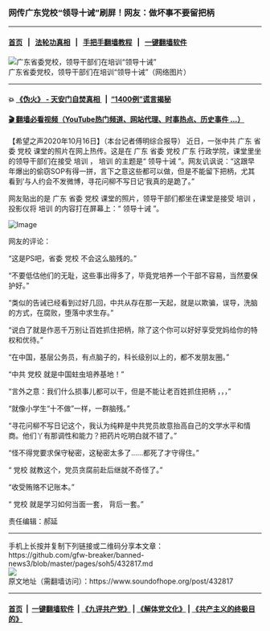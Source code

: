 ### 网传广东党校“领导十诫”刷屏！网友：做坏事不要留把柄
------------------------

#### [首页](https://github.com/gfw-breaker/banned-news3/blob/master/README.md) &nbsp;&nbsp;|&nbsp;&nbsp; [法轮功真相](https://github.com/begood0513/basic/blob/master/README.md)  &nbsp;&nbsp;|&nbsp;&nbsp; [手把手翻墙教程](https://github.com/gfw-breaker/guides/wiki)  &nbsp;&nbsp;|&nbsp;&nbsp; [一键翻墙软件](https://github.com/gfw-breaker/nogfw/blob/master/README.md)  



<div><img alt="广东省委党校，领导干部们在培训“领导十诫”" src="https://img.soundofhope.org/2020-10/wuhanfeiyan_2020-10-16_3-1602858384400.jpg"/>
<br/><figcaption class="caption">
 广东省委党校，领导干部们在培训“领导十诫”（网络图片）
</figcaption></div><hr/>

#### 💥 [《伪火》 - 天安门自焚真相 ](http://158.247.195.190:10000/videos/blog/weihuo.html)&nbsp; |&nbsp; [“1400例”谎言揭秘  ](http://158.247.195.190:10000/videos/blog/jiexi1400.html)

#### [ 🎬  翻墙必看视频（YouTube热门频道、网站代理、时事热点、历史事件 ...）](https://github.com/gfw-breaker/links/blob/master/banned.md)

<div><div class="Content__Wrapper sc-1bvya0-0 grZQxZ">
 <p class="meta-top">
  <span class="meta">
   【希望之声2020年10月16日】（本台记者傅明综合报导）
  </span>
  近日，一张中共
  <ok href="/term/10817">
   广东
  </ok>
  省委
  <ok href="/term/24417">
   党校
  </ok>
  课堂的照片在网上热传。这是在
  <ok href="/term/10817">
   广东
  </ok>
  省委
  <ok href="/term/24417">
   党校
  </ok>
  <ok href="/term/10817">
   广东
  </ok>
  行政学院，课堂里坐的领导干部们在接受
  <ok href="/term/70795">
   培训
  </ok>
  ，
  <ok href="/term/70795">
   培训
  </ok>
  的主题是“
  <ok href="/term/399127">
   领导十诫
  </ok>
  ”。网友讥讽说：“这跟早年爆出的偷窃SOP有得一拼，言下之意这些都可以做，但是不能留下把柄，尤其看到‘与人约会不发微博，寻花问柳不写日记’我真的是跪了。”
 </p>
 <p>
  网友贴出的是
  <ok href="/term/10817">
   广东
  </ok>
  省委
  <ok href="/term/24417">
   党校
  </ok>
  课堂的照片，领导干部们都坐在课堂是接受
  <ok href="/term/70795">
   培训
  </ok>
  ，投影仪将
  <ok href="/term/70795">
   培训
  </ok>
  的内容打在屏幕上：“
  <ok href="/term/399127">
   领导十诫
  </ok>
  ”。
 </p>
 <p>
  <img alt="Image" src="https://pbs.twimg.com/media/EkcjBytUcAIBwWN?format=jpg&amp;name=900x900"/>
 </p>
 <p>
  网友的评论：
 </p>
 <div class="AD_Embed__Wrap-sc-1xslmin-0 igMuqX module desktop">
  <div>
  </div>
 </div>
 <p>
  “这是PS吧，省委
  <ok href="/term/24417">
   党校
  </ok>
  不会这么脑残的。”
 </p>
 <p>
  “不要低估他们的无耻，这些事出得多了，毕竟党培养一个干部不容易，当然要保护好。”
 </p>
 <p>
  “类似的告诫已经看到过好几回，中共从存在那一天起，就是以欺骗，误导，洗脑的方式，在腐败，堕落中求生存。”
 </p>
 <p>
  “说白了就是作恶千万别让百姓抓住把柄，除了这个你可以好好享受党妈给你的特权和优待。”
 </p>
 <p>
  “在中国，基层公务员，有点脑子的，科长级别以上的，都不发朋友圈。”
 </p>
 <p>
  “中共
  <ok href="/term/24417">
   党校
  </ok>
  就是中国蛀虫培养基地！”
 </p>
 <p>
  “言外之意：我们什么损事儿都可以干，但是不能让老百姓抓住把柄 ，，，”
 </p>
 <p>
  “就像小学生“十不做”一样，一群脑残。”
 </p>
 <p>
  “寻花问柳不写日记这个，我认为纯粹是中共党员故意抬高自己的文学水平和情商。他们丫有那调性和能力？把药片吃明白就不错了。”
 </p>
 <p>
  “怪不得党要求保守秘密，这秘密太多了……都死了才守得住。”
 </p>
 <p>
  “
  <ok href="/term/24417">
   党校
  </ok>
  就教这个，党员贪腐前赴后继就不奇怪了。”
 </p>
 <p>
  “收受贿赂不记账本。”
 </p>
 <p>
  “
  <ok href="/term/24417">
   党校
  </ok>
  就是学习如何当面一套， 背后一套。”
 </p>
 <p class="meta-btm">
  责任编辑：郝延
 </p>
</div>
</div>
<hr/>
手机上长按并复制下列链接或二维码分享本文章：<br/>
https://github.com/gfw-breaker/banned-news3/blob/master/pages/soh5/432817.md <br/>
<a href='https://github.com/gfw-breaker/banned-news3/blob/master/pages/soh5/432817.md'><img src='https://github.com/gfw-breaker/banned-news3/blob/master/pages/soh5/432817.md.png'/></a> <br/>
原文地址（需翻墙访问）：https://www.soundofhope.org/post/432817


------------------------
#### [首页](https://github.com/gfw-breaker/banned-news3/blob/master/README.md) &nbsp;|&nbsp; [一键翻墙软件](https://github.com/gfw-breaker/nogfw/blob/master/README.md) &nbsp;| [《九评共产党》](https://github.com/gfw-breaker/9ping.md/blob/master/README.md#九评之一评共产党是什么) | [《解体党文化》](https://github.com/gfw-breaker/jtdwh.md/blob/master/README.md) | [《共产主义的终极目的》](https://github.com/gfw-breaker/gczydzjmd.md/blob/master/README.md)


<img src='http://gfw-breaker.win/banned-news3/pages/soh5/432817.md' width='0px' height='0px'/>
